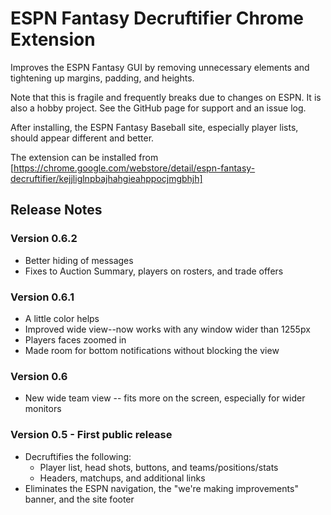 # ESPN Fantasy Decruftifier Chrome Extension

Improves the ESPN Fantasy GUI by removing unnecessary elements and tightening up margins, padding, and heights.

Note that this is fragile and frequently breaks due to changes on ESPN.  It is also a hobby project.  See the GitHub page for support and an issue log.

After installing, the ESPN Fantasy Baseball site, especially player lists, should appear different and better.

The extension can be installed from [https://chrome.google.com/webstore/detail/espn-fantasy-decruftifier/kejjliglnpbajhahgieahppocjmgbhjh]

## Release Notes

### Version 0.6.2
  - Better hiding of messages
  - Fixes to Auction Summary, players on rosters, and trade offers

### Version 0.6.1
  - A little color helps
  - Improved wide view--now works with any window wider than 1255px
  - Players faces zoomed in
  - Made room for bottom notifications without blocking the view

### Version 0.6
  - New wide team view -- fits more on the screen, especially for wider monitors

### Version 0.5 - First public release
  - Decruftifies the following:
    - Player list, head shots, buttons, and teams/positions/stats
	- Headers, matchups, and additional links
  - Eliminates the ESPN navigation, the "we're making improvements" banner, and the site footer

